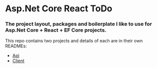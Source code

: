 # Asp.Net Core React ToDo
### The project layout, packages and boilerplate I like to use for Asp.Net Core + React + EF Core projects.

This repo contains two projects and details of each are in their own READMEs:
- [Api](./AnrtdApi/README.md)
- [Client](./anrtd-client/README.md)